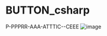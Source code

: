 # BUTTON_csharp
P-PPPRR-AAA-ATTTIC--CEEE
![image](https://github.com/user-attachments/assets/d435236c-3833-47f3-af4a-a72d25b078a0)
